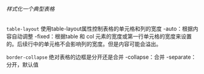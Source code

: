 ###### 样式化一个典型表格
`table-layout`
	使用table-layout属性控制表格的单元格和列的宽度
 -auto：根据内容自动调整
 -fixed：根据table 和 col 元素的宽度或第一行单元格的宽度来设置的。后续行中的单元格不会影响列的宽度。但是内容可能会溢出。

`border-collapse`
	绝对表格的边框是分开还是合并
 -collapse：合并
 -separate：分开，默认值
